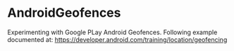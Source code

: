 # AndroidGeofences

Experimenting with Google PLay Android Geofences.
Following example documented at:
<https://developer.android.com/training/location/geofencing>